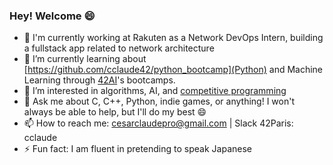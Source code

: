 ### Hey! Welcome 😄

- 💼  I'm currently working at Rakuten as a Network DevOps Intern, building a fullstack app related to network architecture
- 🌱  I’m currently learning about [https://github.com/cclaude42/python_bootcamp](Python) and Machine Learning through [42AI](https://github.com/42-AI)'s bootcamps.
- 🤩  I’m interested in algorithms, AI, and [competitive programming](https://www.codingame.com/profile/18b80b5bcc2d8e99a5927a177258e2142234663)
- 💬  Ask me about C, C++, Python, indie games, or anything! I won't always be able to help, but I'll do my best 😄
- 📫  How to reach me: [cesarclaudepro@gmail.com](mailto:cesarclaudepro@gmail.com) | Slack 42Paris: cclaude
- ⚡ Fun fact: I am fluent in pretending to speak Japanese
